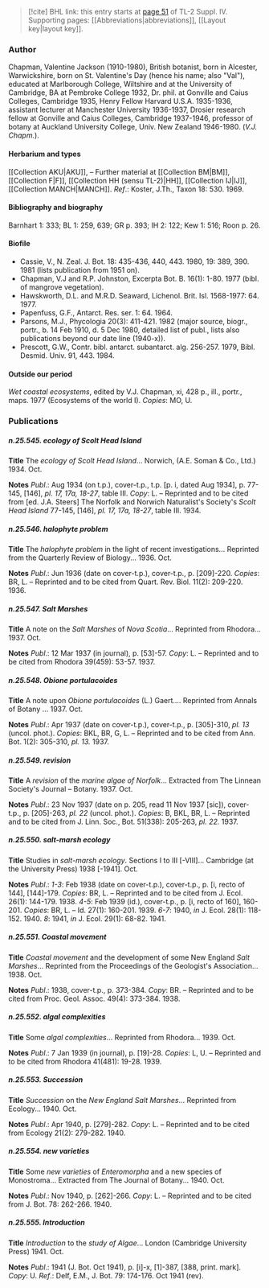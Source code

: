 > [!cite] BHL link: this entry starts at [page 51](https://www.biodiversitylibrary.org/item/103860#page/61/mode/1up) of TL-2 Suppl. IV.
> Supporting pages: [[Abbreviations|abbreviations]], [[Layout key|layout key]].

### Author

Chapman, Valentine Jackson (1910-1980), British botanist, born in Alcester, Warwickshire, born on St. Valentine's Day (hence his name; also "Val"), educated at Marlborough College, Wiltshire and at the University of Cambridge, BA at Pembroke College 1932, Dr. phil. at Gonville and Caius Colleges, Cambridge 1935, Henry Fellow Harvard U.S.A. 1935-1936, assistant lecturer at Manchester University 1936-1937, Drosier research fellow at Gonville and Caius Colleges, Cambridge 1937-1946, professor of botany at Auckland University College, Univ. New Zealand 1946-1980. (*V.J. Chapm.*).

#### Herbarium and types

[[Collection AKU|AKU]], – Further material at [[Collection BM|BM]], [[Collection F|F]], [[Collection HH (sensu TL-2)|HH]], [[Collection IJ|IJ]], [[Collection MANCH|MANCH]].
*Ref*.: Koster, J.Th., Taxon 18: 530. 1969.

#### Bibliography and biography

Barnhart 1: 333; BL 1: 259, 639; GR p. 393; IH 2: 122; Kew 1: 516; Roon p. 26.

#### Biofile

- Cassie, V., N. Zeal. J. Bot. 18: 435-436, 440, 443. 1980, 19: 389, 390. 1981 (lists publication from 1951 on).
- Chapman, V.J and R.P. Johnston, Excerpta Bot. B. 16(1): 1-80. 1977 (bibl. of mangrove vegetation).
- Hawskworth, D.L. and M.R.D. Seaward, Lichenol. Brit. Isl. 1568-1977: 64. 1977.
- Papenfuss, G.F., Antarct. Res. ser. 1: 64. 1964.
- Parsons, M.J., Phycologia 20(3): 411-421. 1982 (major source, biogr., portr., b. 14 Feb 1910, d. 5 Dec 1980, detailed list of publ., lists also publications beyond our date line (1940-x)).
- Prescott, G.W., Contr. bibl. antarct. subantarct. alg. 256-257. 1979, Bibl. Desmid. Univ. 91, 443. 1984.

#### Outside our period

*Wet coastal ecosystems*, edited by V.J. Chapman, xi, 428 p., ill., portr., maps. 1977 (Ecosystems of the world I). *Copies*: MO, U.

### Publications

##### n.25.545. ecology of Scolt Head Island

**Title**
The *ecology of Scolt Head Island*... Norwich, (A.E. Soman & Co., Ltd.) 1934. Oct.

**Notes**
*Publ*.: Aug 1934 (on t.p.), cover-t.p., t.p. \[p. i, dated Aug 1934\], p. 77-145, \[146\], *pl. 17, 17a, 18-27*, table III. *Copy*: L. – Reprinted and to be cited from \[ed. J.A. Steers\] The Norfolk and Norwich Naturalist's Society's *Scolt Head Island* 77-145, \[146\], *pl. 17, 17a, 18-27*, table III. 1934.

##### n.25.546. halophyte problem

**Title**
The *halophyte problem* in the light of recent investigations... Reprinted from the Quarterly Review of Biology... 1936. Oct.

**Notes**
*Publ*.: Jun 1936 (date on cover-t.p.), cover-t.p., p. \[209\]-220. *Copies*: BR, L. – Reprinted and to be cited from Quart. Rev. Biol. 11(2): 209-220. 1936.

##### n.25.547. Salt Marshes

**Title**
A note on the *Salt Marshes* of *Nova Scotia*... Reprinted from Rhodora... 1937. Oct.

**Notes**
*Publ*.: 12 Mar 1937 (in journal), p. \[53\]-57. *Copy*: L. – Reprinted and to be cited from Rhodora 39(459): 53-57. 1937.

##### n.25.548. Obione portulacoides

**Title**
A note upon *Obione portulacoides* (L.) Gaert.... Reprinted from Annals of Botany ... 1937. Oct.

**Notes**
*Publ*.: Apr 1937 (date on cover-t.p.), cover-t.p., p. \[305\]-310, *pl. 13* (uncol. phot.). *Copies*: BKL, BR, G, L. – Reprinted and to be cited from Ann. Bot. 1(2): 305-310, *pl. 13.* 1937.

##### n.25.549. revision

**Title**
A *revision* of the *marine algae of Norfolk*... Extracted from The Linnean Society's Journal – Botany. 1937. Oct.

**Notes**
*Publ*.: 23 Nov 1937 (date on p. 205, read 11 Nov 1937 \[sic\]), cover-t.p., p. \[205\]-263, *pl. 22* (uncol. phot.). *Copies*: B, BKL, BR, L. – Reprinted and to be cited from J. Linn. Soc., Bot. 51(338): 205-263, *pl. 22.* 1937.

##### n.25.550. salt-marsh ecology

**Title**
Studies in *salt-marsh ecology*. Sections I to III \[-VIII\]... Cambridge (at the University Press) 1938 \[-1941\]. Oct.

**Notes**
*Publ*.: *1-3*: Feb 1938 (date on cover-t.p.), cover-t.p., p. \[i, recto of 144\], \[144\]-179. *Copies*: BR, L. – Reprinted and to be cited from J. Ecol. 26(1): 144-179. 1938.
*4-5*: Feb 1939 (id.), cover-t.p., p. \[i, recto of 160\], 160-201. *Copies*: BR, L. – Id. 27(1): 160-201. 1939.
*6-7*: 1940, *in* J. Ecol. 28(1): 118-152. 1940.
*8*: 1941, *in* J. Ecol. 29(1): 68-82. 1941.

##### n.25.551. Coastal movement

**Title**
*Coastal movement* and the development of some New England *Salt Marshes*... Reprinted from the Proceedings of the Geologist's Association... 1938. Oct.

**Notes**
*Publ*.: 1938, cover-t.p., p. 373-384. *Copy*: BR. – Reprinted and to be cited from Proc. Geol. Assoc. 49(4): 373-384. 1938.

##### n.25.552. algal complexities

**Title**
Some *algal complexities*... Reprinted from Rhodora... 1939. Oct.

**Notes**
*Publ*.: 7 Jan 1939 (in journal), p. \[19\]-28. *Copies*: L, U. – Reprinted and to be cited from Rhodora 41(481): 19-28. 1939.

##### n.25.553. Succession

**Title**
*Succession* on the *New England Salt Marshes*... Reprinted from Ecology... 1940. Oct.

**Notes**
*Publ*.: Apr 1940, p. \[279\]-282. *Copy*: L. – Reprinted and to be cited from Ecology 21(2): 279-282. 1940.

##### n.25.554. new varieties

**Title**
Some *new varieties* of *Enteromorpha* and a new species of Monostroma... Extracted from The Journal of Botany... 1940. Oct.

**Notes**
*Publ*.: Nov 1940, p. \[262\]-266. *Copy*: L. – Reprinted and to be cited from J. Bot. 78: 262-266. 1940.

##### n.25.555. Introduction

**Title**
*Introduction* to the *study of Algae*... London (Cambridge University Press) 1941. Oct.

**Notes**
*Publ*.: 1941 (J. Bot. Oct 1941), p. \[i\]-x, \[1\]-387, \[388, print. mark\]. *Copy*: U.
*Ref*.: Delf, E.M., J. Bot. 79: 174-176. Oct 1941 (rev).

